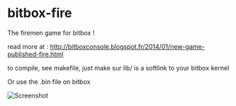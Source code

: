 bitbox-fire
===========

The firemen game for bitbox ! 

read more at : http://bitboxconsole.blogspot.fr/2014/01/new-game-published-fire.html

to compile, see makefile, just make sur lib/ is a softlink to your bitbox kernel

Or use the .bin file on bitbox
 
 ![Screenshot](http://3.bp.blogspot.com/-y4zqlWs6mj0/UtXGJvGEJ5I/AAAAAAAAAC4/5wqTpH3myj8/s1600/firemen.png)
